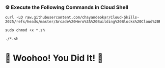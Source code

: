 ### ⚙️ Execute the Following Commands in Cloud Shell

```
curl -LO raw.githubusercontent.com/chayandeokar/Cloud-Skills-2025/refs/heads/master/Arcade%20Hero%3A%20Building%20Blocks%20Cloud%20Run%20functions%20II/ARC1221.sh

sudo chmod +x *.sh

./*.sh
```

# 🎉 Woohoo! You Did It! 🎉  
